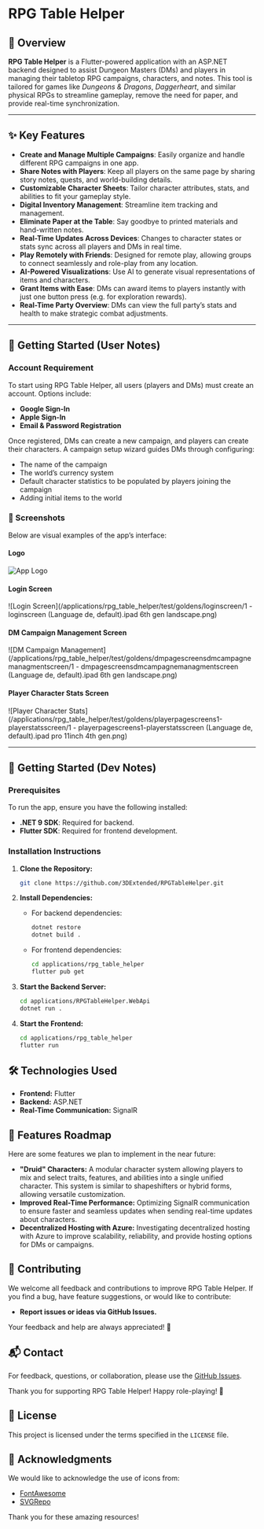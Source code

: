 # RPG Table Helper

## 🎲 Overview

**RPG Table Helper** is a Flutter-powered application with an ASP.NET backend designed to assist Dungeon Masters (DMs) and players in managing their tabletop RPG campaigns, characters, and notes. This tool is tailored for games like *Dungeons & Dragons*, *Daggerheart*, and similar physical RPGs to streamline gameplay, remove the need for paper, and provide real-time synchronization.

---

## ✨ Key Features

- **Create and Manage Multiple Campaigns**: Easily organize and handle different RPG campaigns in one app.
- **Share Notes with Players**: Keep all players on the same page by sharing story notes, quests, and world-building details.
- **Customizable Character Sheets**: Tailor character attributes, stats, and abilities to fit your gameplay style.
- **Digital Inventory Management**: Streamline item tracking and management.
- **Eliminate Paper at the Table**: Say goodbye to printed materials and hand-written notes.
- **Real-Time Updates Across Devices**: Changes to character states or stats sync across all players and DMs in real time.
- **Play Remotely with Friends**: Designed for remote play, allowing groups to connect seamlessly and role-play from any location.
- **AI-Powered Visualizations**: Use AI to generate visual representations of items and characters.
- **Grant Items with Ease**: DMs can award items to players instantly with just one button press (e.g. for exploration rewards).
- **Real-Time Party Overview**: DMs can view the full party’s stats and health to make strategic combat adjustments.

---

## 🚀 Getting Started (User Notes)

### Account Requirement

To start using RPG Table Helper, all users (players and DMs) must create an account. Options include:

- **Google Sign-In**
- **Apple Sign-In**
- **Email & Password Registration**

Once registered, DMs can create a new campaign, and players can create their characters. A campaign setup wizard guides DMs through configuring:

- The name of the campaign
- The world’s currency system
- Default character statistics to be populated by players joining the campaign
- Adding initial items to the world

### 📸 Screenshots

Below are visual examples of the app’s interface:

#### Logo

![App Logo](/applications/rpg_table_helper/assets/icons/icon.png)

#### Login Screen

![Login Screen](/applications/rpg_table_helper/test/goldens/loginscreen/1 - loginscreen (Language de, default).ipad 6th gen landscape.png)

#### DM Campaign Management Screen

![DM Campaign Management](/applications/rpg_table_helper/test/goldens/dmpagescreensdmcampagnemanagmentscreen/1 - dmpagescreensdmcampagnemanagmentscreen (Language de, default).ipad 6th gen landscape.png)

#### Player Character Stats Screen

![Player Character Stats](/applications/rpg_table_helper/test/goldens/playerpagescreens1-playerstatsscreen/1 - playerpagescreens1-playerstatsscreen (Language de, default).ipad pro 11inch 4th gen.png)

---

## 🚀 Getting Started (Dev Notes)

### Prerequisites

To run the app, ensure you have the following installed:

- **.NET 9 SDK**: Required for backend.
- **Flutter SDK**: Required for frontend development.

### Installation Instructions

1. **Clone the Repository:**

   ```bash
   git clone https://github.com/3DExtended/RPGTableHelper.git
   ```

2. **Install Dependencies:**
   - For backend dependencies:

     ```bash
     dotnet restore
     dotnet build .
     ```

   - For frontend dependencies:

     ```bash
     cd applications/rpg_table_helper
     flutter pub get
     ```

3. **Start the Backend Server:**

   ```bash
   cd applications/RPGTableHelper.WebApi
   dotnet run .
   ```

4. **Start the Frontend:**

    ```bash
    cd applications/rpg_table_helper
    flutter run
    ```

## 🛠️ Technologies Used

- **Frontend:** Flutter
- **Backend:** ASP.NET
- **Real-Time Communication:** SignalR

## 🧩 Features Roadmap

Here are some features we plan to implement in the near future:

- **"Druid" Characters:** A modular character system allowing players to mix and select traits, features, and abilities into a single unified character. This system is similar to shapeshifters or hybrid forms, allowing versatile customization.
- **Improved Real-Time Performance:** Optimizing SignalR communication to ensure faster and seamless updates when sending real-time updates about characters.
- **Decentralized Hosting with Azure:** Investigating decentralized hosting with Azure to improve scalability, reliability, and provide hosting options for DMs or campaigns.

## 💬 Contributing

We welcome all feedback and contributions to improve RPG Table Helper. If you find a bug, have feature suggestions, or would like to contribute:

- **Report issues or ideas via GitHub Issues.**

Your feedback and help are always appreciated! 💖

## 📬 Contact

For feedback, questions, or collaboration, please use the [GitHub Issues](https://github.com/<repository-url>/issues).

Thank you for supporting RPG Table Helper! Happy role-playing! 🎲

## 📜 License

This project is licensed under the terms specified in the `LICENSE` file.

## 🤝 Acknowledgments

We would like to acknowledge the use of icons from:

- [FontAwesome](https://fontawesome.com)
- [SVGRepo](https://www.svgrepo.com)

Thank you for these amazing resources!
